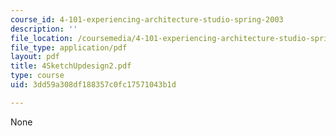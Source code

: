 ```yaml
---
course_id: 4-101-experiencing-architecture-studio-spring-2003
description: ''
file_location: /coursemedia/4-101-experiencing-architecture-studio-spring-2003/3dd59a308df188357c0fc17571043b1d_4SketchUpdesign2.pdf
file_type: application/pdf
layout: pdf
title: 4SketchUpdesign2.pdf
type: course
uid: 3dd59a308df188357c0fc17571043b1d

---
```

None